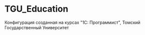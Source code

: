 # TGU_Education
Конфигурация созданная на курсах "1С: Программист", Томский Государственный Университет
